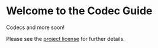 
# Welcome to the Codec Guide

Codecs and more soon!


Please see the [project license](license.md) for further details.
